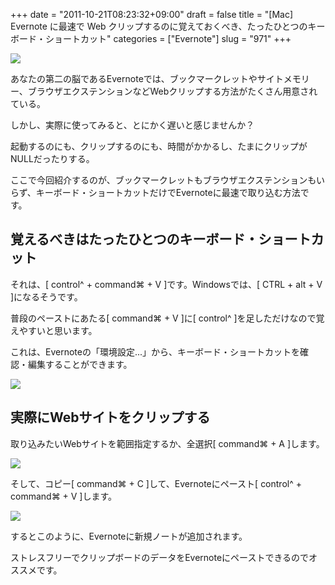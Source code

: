 +++
date = "2011-10-21T08:23:32+09:00"
draft = false
title = "[Mac] Evernote に最速で Web クリップするのに覚えておくべき、たったひとつのキーボード・ショートカット"
categories = ["Evernote"]
slug = "971"
+++

![](/images/2011/09/0971_1.jpg)

あなたの第二の脳であるEvernoteでは、ブックマークレットやサイトメモリー、ブラウザエクステンションなどWebクリップする方法がたくさん用意されている。

しかし、実際に使ってみると、とにかく遅いと感じませんか？

起動するのにも、クリップするのにも、時間がかかるし、たまにクリップがNULLだったりする。

ここで今回紹介するのが、ブックマークレットもブラウザエクステンションもいらず、キーボード・ショートカットだけでEvernoteに最速で取り込む方法です。

## 覚えるべきはたったひとつのキーボード・ショートカット

それは、[ control^ + command⌘ + V ]です。Windowsでは、[ CTRL + alt + V ]になるそうです。

普段のペーストにあたる[ command⌘ + V ]に[ control^ ]を足しただけなので覚えやすいと思います。

これは、Evernoteの「環境設定...」から、キーボード・ショートカットを確認・編集することができます。

![](/images/2011/10/0971_2.jpg)

## 実際にWebサイトをクリップする

取り込みたいWebサイトを範囲指定するか、全選択[ command⌘ + A ]します。

![](/images/2011/10/0971_3.jpg)

そして、コピー[ command⌘ + C ]して、Evernoteにペースト[ control^ + command⌘ + V ]します。

![](/images/2011/10/0971_4.jpg)

するとこのように、Evernoteに新規ノートが追加されます。

ストレスフリーでクリップボードのデータをEvernoteにペーストできるのでオススメです。
